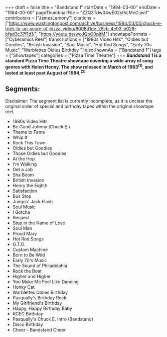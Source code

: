 +++
draft = false
title = "Bandstand I"
startDate = "1984-03-00"
endDate = "1984-00-00"
pageThumbnailFile = "ZZQ3Tdw04wE02sfhLMcO.avif"
contributors = ["JamesLemony"]
citations = ["https://www.washingtonpost.com/archive/business/1984/03/05/chuck-e-tries-to-up-score-of-pizza-video/6006d1de-28cb-4e93-b028-bfad3c37f1d1/", "https://youtu.be/woJQoO0pitM"]
showtapeFormats = ["Cyberamics Reel"]
transcriptions = ["1980s Video Hits", "Oldies but Goodies", "British Invasion", "Soul Music", "Hot Rod Songs", "Early 70s Music", "Warblettes Oldies Birthday "]
alsoKnownAs = ["Bandstand 1"]
tags = ["Showtapes"]
categories = ["Pizza Time Theatre"]
+++
***Bandstand 1* is a standard Pizza Time Theatre showtape covering a wide array of song genres with Helen Henny. The show released in March of 1983<sup>(1)</sup>, and lasted at least past August of 1984.<sup>(2)</sup>**

## Segments:

Disclaimer: The segment list is currently incomplete, as it is unclear the original order of special and birthday tapes within the original showtape reel.

- 1980s Video Hits
- Be Good Johnny (Chuck E.)
- Theme to Fame
- Whip It
- Rock This Town
- Oldies but Goodies
- Those Oldies but Goodies
- At the Hop
- I'm Walking
- Get a Job
- Sha Boom
- British Invasion
- Henry the Eighth
- Satisfaction
- Bus Stop
- Jumpin' Jack Flash
- Soul Music
- I Gotcha
- Respect
- Stop in the Name of Love
- Soul Man
- Proud Mary
- Hot Rod Songs
- G.T.O.
- Custom Machine
- Born to Be Wild
- Early 70's Music
- The Sound of Philadelphia
- Rock the Boat
- Higher and Higher
- You Make Me Feel Like Dancing
- Honky Cat
- Warblettes Oldies Birthday
- Pasqually's Birthday Rock
- My Girlfriend's Birthday
- Happy, Happy Birthday Baby
- KCEC Birthday
- Pasqually's Chuck E. Intro (Bandstand)
- Disco Birthday
- Cheer - Bandstand Cheer
